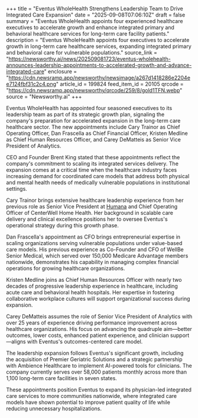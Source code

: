+++
title = "Eventus WholeHealth Strengthens Leadership Team to Drive Integrated Care Expansion"
date = "2025-09-08T07:06:10Z"
draft = false
summary = "Eventus WholeHealth appoints four experienced healthcare executives to accelerate growth and enhance integrated primary and behavioral healthcare services for long-term care facility patients."
description = "Eventus WholeHealth appoints four executives to accelerate growth in long-term care healthcare services, expanding integrated primary and behavioral care for vulnerable populations."
source_link = "https://newsworthy.ai/news/202509081723/eventus-wholehealth-announces-leadership-appointments-to-accelerated-growth-and-advance-integrated-care"
enclosure = "https://cdn.newsramp.app/newsworthy/newsimage/a267d1418286e2204ee7124fbf31c2c4.png"
article_id = 199824
feed_item_id = 20105
qrcode = "https://cdn.newsramp.app/newsworthy/qrcode/259/8/gold1TFN.webp"
source = "Newsworthy.ai"
+++

<p>Eventus WholeHealth has appointed four seasoned executives to its leadership team as part of its strategic growth plan, signaling the company's preparation for accelerated expansion in the long-term care healthcare sector. The new appointments include Cary Trainor as Chief Operating Officer, Dan Frascella as Chief Financial Officer, Kristen Medline as Chief Human Resources Officer, and Carey DeMatteis as Senior Vice President of Analytics.</p><p>CEO and Founder Brent King stated that these appointments reflect the company's commitment to scaling its integrated services delivery. The expansion comes at a critical time when the healthcare industry faces increasing demand for coordinated care models that address both physical and mental health needs of medically vulnerable populations in institutional settings.</p><p>Cary Trainor brings extensive healthcare leadership experience from her previous role as Senior Vice President at <a href="https://www.humana.com" rel="nofollow" target="_blank">Humana</a> and Chief Operating Officer of CenterWell Home Health. Her background in scalable care delivery and clinical excellence positions her to oversee Eventus's operational strategy during this growth phase.</p><p>Dan Frascella's appointment as CFO brings entrepreneurial expertise in scaling organizations serving vulnerable populations under value-based care models. His previous experience as Co-Founder and CFO of WellBe Senior Medical, which served over 150,000 Medicare Advantage members nationwide, demonstrates his capability in managing complex financial operations for growing healthcare organizations.</p><p>Kristen Medline joins as Chief Human Resources Officer with nearly two decades of progressive leadership experience in healthcare, including acute care and behavioral health hospitals. Her expertise in fostering collaborative workplace cultures will support organizational success during expansion.</p><p>Carey DeMatteis assumes the role of Senior Vice President of Analytics with over 25 years of experience driving performance improvement across healthcare organizations. His focus on advancing the quadruple aim—better outcomes, lower costs, enhanced patient experience, and clinician support—aligns with Eventus's outcomes-centered care model.</p><p>The leadership expansion follows Eventus's significant growth, including the acquisition of Premier Geriatric Solutions and a strategic partnership with Ambience Healthcare to implement AI-powered tools for clinicians. The company currently serves over 58,000 patients monthly across more than 1,100 long-term care facilities in seven states.</p><p>These appointments position Eventus to expand its physician-led integrated care services to more communities nationwide, where integrated care models have shown potential to improve patient quality of life while reducing unnecessary hospitalizations.</p>